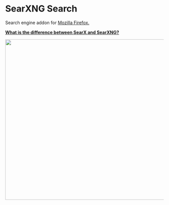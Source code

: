 # SearXNG Search
Search engine addon for [Mozilla Firefox.](https://addons.mozilla.org/en-GB/firefox/addon/searxng-search-tool)

[**What is the difference between SearX and SearXNG?**](https://github.com/searx/searx#what-is-the-difference-between-searx-and-searxng)

<p align="center"><img src="https://raw.githubusercontent.com/Hedreon/SearXNG-Search/main/icon.svg" width="512" height="512"></img></p>
